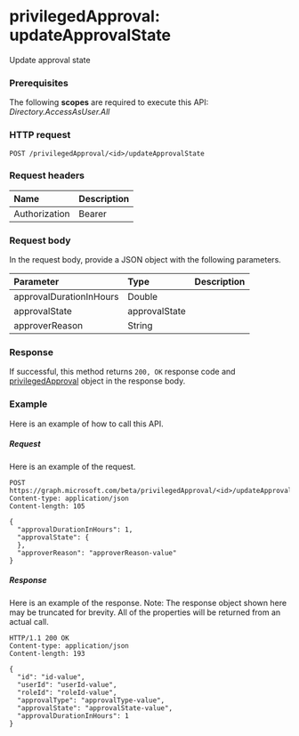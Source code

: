 # privilegedApproval: updateApprovalState
Update approval state

### Prerequisites
The following **scopes** are required to execute this API: _Directory.AccessAsUser.All_
### HTTP request
<!-- { "blockType": "ignored" } -->
```http
POST /privilegedApproval/<id>/updateApprovalState

```
### Request headers
| Name       | Description|
|:---------------|:----------|
| Authorization  | Bearer <code>|

### Request body
In the request body, provide a JSON object with the following parameters.

| Parameter	   | Type	|Description|
|:---------------|:--------|:----------|
|approvalDurationInHours|Double||
|approvalState|approvalState||
|approverReason|String||

### Response
If successful, this method returns `200, OK` response code and [privilegedApproval](../resources/privilegedapproval.md) object in the response body.

### Example
Here is an example of how to call this API.
##### Request
Here is an example of the request.
<!-- {
  "blockType": "request",
  "name": "privilegedapproval_updateapprovalstate"
}-->
```http
POST https://graph.microsoft.com/beta/privilegedApproval/<id>/updateApprovalState
Content-type: application/json
Content-length: 105

{
  "approvalDurationInHours": 1,
  "approvalState": {
  },
  "approverReason": "approverReason-value"
}
```

##### Response
Here is an example of the response. Note: The response object shown here may be truncated for brevity. All of the properties will be returned from an actual call.
<!-- {
  "blockType": "response",
  "truncated": true,
  "@odata.type": "microsoft.graph.privilegedApproval"
} -->
```http
HTTP/1.1 200 OK
Content-type: application/json
Content-length: 193

{
  "id": "id-value",
  "userId": "userId-value",
  "roleId": "roleId-value",
  "approvalType": "approvalType-value",
  "approvalState": "approvalState-value",
  "approvalDurationInHours": 1
}
```

<!-- uuid: 8fcb5dbc-d5aa-4681-8e31-b001d5168d79
2015-10-25 14:57:30 UTC -->
<!-- {
  "type": "#page.annotation",
  "description": "privilegedApproval: updateApprovalState",
  "keywords": "",
  "section": "documentation",
  "tocPath": ""
}-->
